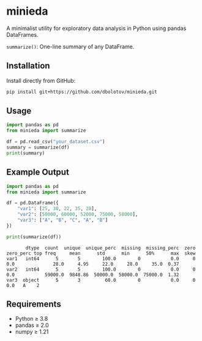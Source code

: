 # minieda

A minimalist utility for exploratory data analysis in Python using pandas DataFrames.

`summarize()`: One-line summary of any DataFrame.

## Installation

Install directly from GitHub:

```bash
pip install git+https://github.com/dbolotov/minieda.git
```

## Usage

```python
import pandas as pd
from minieda import summarize

df = pd.read_csv("your_dataset.csv")
summary = summarize(df)
print(summary)
```

## Example Output
```python
import pandas as pd
from minieda import summarize

df = pd.DataFrame({
    "var1": [25, 30, 22, 35, 28],
    "var2": [50000, 60000, 52000, 75000, 58000],
    "var3": ["A", "B", "C", "A", "B"]
})

print(summarize(df))
```

```
       dtype  count  unique  unique_perc  missing  missing_perc  zero  zero_perc top freq     mean      std      min      50%      max  skew
var1   int64      5       5        100.0        0           0.0     0        0.0              28.0     4.95     22.0     28.0     35.0  0.37
var2   int64      5       5        100.0        0           0.0     0        0.0           59000.0  9848.86  50000.0  58000.0  75000.0  1.32
var3  object      5       3         60.0        0           0.0     0        0.0   A    2                                                   

```

## Requirements

- Python ≥ 3.8  
- pandas ≥ 2.0  
- numpy ≥ 1.21  
